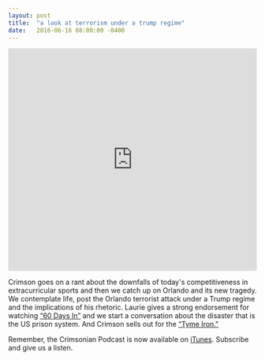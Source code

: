 ```yaml
---
layout: post
title:  "a look at terrorism under a trump regime"
date:   2016-06-16 08:00:00 -0400
---
```

<iframe width="100%" height="450" scrolling="no" frameborder="no" src="https://w.soundcloud.com/player/?url=https%3A//api.soundcloud.com/tracks/269314493&amp;auto_play=false&amp;hide_related=false&amp;show_comments=true&amp;show_user=true&amp;show_reposts=false&amp;visual=true"></iframe>

Crimson goes on a rant about the downfalls of today's competitiveness in extracurricular sports and then we catch up on Orlando and its new tragedy. We contemplate life, post the Orlando terrorist attack under a Trump regime and the implications of his rhetoric. Laurie gives a strong endorsement for watching [“60 Days In”](http://www.aetv.com/shows/60-days-in) and we start a conversation about the disaster that is the US prison system. And Crimson sells out for the [“Tyme Iron."](http://www.tymestyle.com/)

Remember, the Crimsonian Podcast is now available on [iTunes](https://itunes.apple.com/us/podcast/crimsonian/id1120793848?mt=2). Subscribe and give us a listen.
